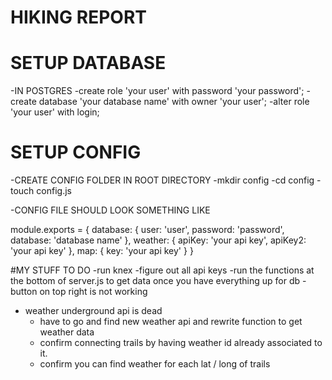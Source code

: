 # HIKING REPORT

# SETUP DATABASE
-IN POSTGRES
  -create role 'your user' with password 'your password';
  -create database 'your database name' with owner 'your user';
  -alter role 'your user' with login;
# SETUP CONFIG
-CREATE CONFIG FOLDER IN ROOT DIRECTORY
  -mkdir config
  -cd config
  -touch config.js

-CONFIG FILE SHOULD LOOK SOMETHING LIKE

  module.exports = {
  database: {
    user: 'user',
    password: 'password',
    database: 'database name'
  },
  weather: {
    apiKey: 'your api key',
    apiKey2: 'your api key'
  },
  map: {
    key: 'your api key'
  }
}


#MY STUFF TO DO
-run knex
-figure out all api keys
-run the functions at the bottom of server.js to get data once you have everything up for db
-button on top right is not working
- weather underground api is dead 
  - have to go and find new weather api and rewrite function to get weather data 
  - confirm connecting trails by having weather id already associated to it. 
  - confirm you can find weather for each lat / long of trails
